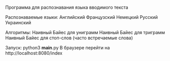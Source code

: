 Программа для распознавания языка вводимого текста

Распознаваемые языки:
Английский
Французский
Немецкий
Русский
Украинский

Алгоритмы:
Наивный Байес для униграмм
Наивный Байес для триграмм
Наивный Байес для стоп-слов (часто встречаемые слова)

Запуск:
python3 __main__.py
В браузере перейти на http://localhost:8080/index
